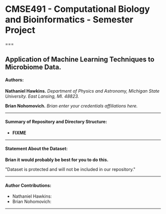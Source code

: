 # CMSE491 - Computational Biology and Bioinformatics - Semester Project
===
## Application of Machine Learning Techniques to Microbiome Data.

#### Authors:  
 
**Nathaniel Hawkins.** *Department of Physics and Astronomy, Michigan State University. East Lansing, MI. 48823.*

**Brian Nohomovich.** *Brian enter your credentials affiliations here.*

---

#### Summary of Repository and Directory Structure:   
* **FIXME**


---

#### Statement About the Dataset:

**Brian it would probably be best for you to do this.**

"Dataset is protected and will not be included in our repository."

---

#### Author Contributions:   

+ Nathaniel Hawkins:
+ Brian Nohomovich:

---

